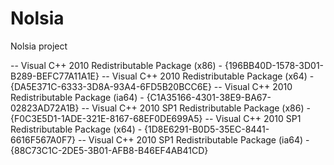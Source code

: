 Nolsia
======

Nolsia project


-- Visual C++ 2010 Redistributable Package (x86) - {196BB40D-1578-3D01-B289-BEFC77A11A1E}
-- Visual C++ 2010 Redistributable Package (x64) - {DA5E371C-6333-3D8A-93A4-6FD5B20BCC6E}
-- Visual C++ 2010 Redistributable Package (ia64) - {C1A35166-4301-38E9-BA67-02823AD72A1B}
-- Visual C++ 2010 SP1 Redistributable Package (x86) - {F0C3E5D1-1ADE-321E-8167-68EF0DE699A5}
-- Visual C++ 2010 SP1 Redistributable Package (x64) - {1D8E6291-B0D5-35EC-8441-6616F567A0F7}
-- Visual C++ 2010 SP1 Redistributable Package (ia64) - {88C73C1C-2DE5-3B01-AFB8-B46EF4AB41CD}
